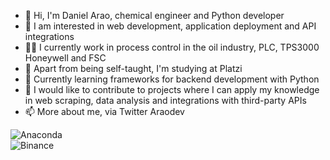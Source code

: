 - 👋 Hi, I'm Daniel Arao, chemical engineer and Python developer
- 👀 I am interested in web development, application deployment and API integrations
- 🧑‍🔧 I currently work in process control in the oil industry, PLC, TPS3000 Honeywell and FSC
- 🦾 Apart from being self-taught, I'm studying at Platzi
- 🌱 Currently learning frameworks for backend development with Python
- 💞️ I would like to contribute to projects where I can apply my knowledge in web scraping, data analysis and integrations with third-party APIs
- 📫 More about me, via Twitter Araodev



![Anaconda](https://img.shields.io/badge/Anaconda-%2344A833.svg?style=for-the-badge&logo=anaconda&logoColor=white) 	
![Binance](https://img.shields.io/badge/Binance-FCD535?style=for-the-badge&logo=binance&logoColor=white)


<!---
araod14/araod14 is a ✨ special ✨ repository because its `README.md` (this file) appears on your GitHub profile.
You can click the Preview link to take a look at your changes.
--->



